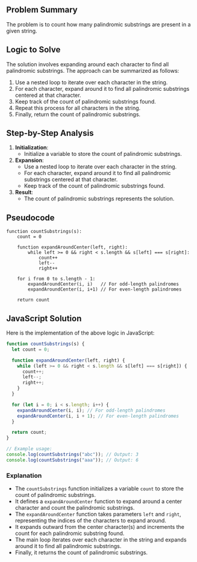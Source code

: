 ## Problem Summary

The problem is to count how many palindromic substrings are present in a given string.

## Logic to Solve

The solution involves expanding around each character to find all palindromic substrings. The approach can be summarized as follows:

1. Use a nested loop to iterate over each character in the string.
2. For each character, expand around it to find all palindromic substrings centered at that character.
3. Keep track of the count of palindromic substrings found.
4. Repeat this process for all characters in the string.
5. Finally, return the count of palindromic substrings.

## Step-by-Step Analysis

1. **Initialization**:
   - Initialize a variable to store the count of palindromic substrings.
2. **Expansion**:
   - Use a nested loop to iterate over each character in the string.
   - For each character, expand around it to find all palindromic substrings centered at that character.
   - Keep track of the count of palindromic substrings found.
3. **Result**:
   - The count of palindromic substrings represents the solution.

## Pseudocode

```
function countSubstrings(s):
    count = 0

    function expandAroundCenter(left, right):
        while left >= 0 && right < s.length && s[left] === s[right]:
            count++
            left--
            right++

    for i from 0 to s.length - 1:
        expandAroundCenter(i, i)   // For odd-length palindromes
        expandAroundCenter(i, i+1) // For even-length palindromes

    return count
```

## JavaScript Solution

Here is the implementation of the above logic in JavaScript:

```javascript
function countSubstrings(s) {
  let count = 0;

  function expandAroundCenter(left, right) {
    while (left >= 0 && right < s.length && s[left] === s[right]) {
      count++;
      left--;
      right++;
    }
  }

  for (let i = 0; i < s.length; i++) {
    expandAroundCenter(i, i); // For odd-length palindromes
    expandAroundCenter(i, i + 1); // For even-length palindromes
  }

  return count;
}

// Example usage:
console.log(countSubstrings("abc")); // Output: 3
console.log(countSubstrings("aaa")); // Output: 6
```

### Explanation

- The `countSubstrings` function initializes a variable `count` to store the count of palindromic substrings.
- It defines a `expandAroundCenter` function to expand around a center character and count the palindromic substrings.
- The `expandAroundCenter` function takes parameters `left` and `right`, representing the indices of the characters to expand around.
- It expands outward from the center character(s) and increments the count for each palindromic substring found.
- The main loop iterates over each character in the string and expands around it to find all palindromic substrings.
- Finally, it returns the count of palindromic substrings.

